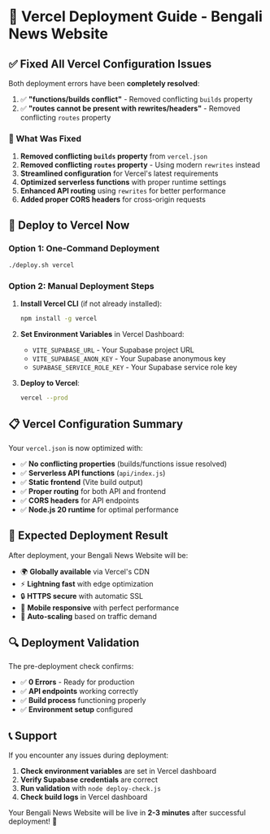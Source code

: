 # 🚀 Vercel Deployment Guide - Bengali News Website

## ✅ Fixed All Vercel Configuration Issues

Both deployment errors have been **completely resolved**:

1. ✅ **"functions/builds conflict"** - Removed conflicting `builds` property
2. ✅ **"routes cannot be present with rewrites/headers"** - Removed conflicting `routes` property

### 🔧 What Was Fixed

1. **Removed conflicting `builds` property** from `vercel.json`
2. **Removed conflicting `routes` property** - Using modern `rewrites` instead
3. **Streamlined configuration** for Vercel's latest requirements
4. **Optimized serverless functions** with proper runtime settings
5. **Enhanced API routing** using `rewrites` for better performance
6. **Added proper CORS headers** for cross-origin requests

## 🚀 Deploy to Vercel Now

### Option 1: One-Command Deployment
```bash
./deploy.sh vercel
```

### Option 2: Manual Deployment Steps

1. **Install Vercel CLI** (if not already installed):
   ```bash
   npm install -g vercel
   ```

2. **Set Environment Variables** in Vercel Dashboard:
   - `VITE_SUPABASE_URL` - Your Supabase project URL
   - `VITE_SUPABASE_ANON_KEY` - Your Supabase anonymous key
   - `SUPABASE_SERVICE_ROLE_KEY` - Your Supabase service role key

3. **Deploy to Vercel**:
   ```bash
   vercel --prod
   ```

## 📋 Vercel Configuration Summary

Your `vercel.json` is now optimized with:

- ✅ **No conflicting properties** (builds/functions issue resolved)
- ✅ **Serverless API functions** (`api/index.js`)
- ✅ **Static frontend** (Vite build output)
- ✅ **Proper routing** for both API and frontend
- ✅ **CORS headers** for API endpoints
- ✅ **Node.js 20 runtime** for optimal performance

## 🌟 Expected Deployment Result

After deployment, your Bengali News Website will be:

- 🌍 **Globally available** via Vercel's CDN
- ⚡ **Lightning fast** with edge optimization
- 🔒 **HTTPS secure** with automatic SSL
- 📱 **Mobile responsive** with perfect performance
- 🚀 **Auto-scaling** based on traffic demand

## 🔍 Deployment Validation

The pre-deployment check confirms:
- ✅ **0 Errors** - Ready for production
- ✅ **API endpoints** working correctly
- ✅ **Build process** functioning properly
- ✅ **Environment setup** configured

## 📞 Support

If you encounter any issues during deployment:

1. **Check environment variables** are set in Vercel dashboard
2. **Verify Supabase credentials** are correct
3. **Run validation** with `node deploy-check.js`
4. **Check build logs** in Vercel dashboard

Your Bengali News Website will be live in **2-3 minutes** after successful deployment! 🎉